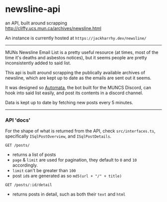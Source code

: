 # newsline-api

an API, built around scrapping http://cliffy.ucs.mun.ca/archives/newsline.html

An instance is currently hosted at `https://jackharrhy.dev/newsline/`

----

MUNs Newsline Email List is a pretty useful resource (at times, most of the time it's deaths and asbestos notices), but it seems people are pretty inconsistently added to said list.

This api is built around scrapping the publically available archives of newsline, which are kept up to date as the emails are sent out it seems.

It was designed so [Automata](https://github.com/MUNComputerScienceSociety/Automata), the bot built for the MUNCS Discord, can hook into said list easily, and post its contents in a discord channel.

Data is kept up to date by fetching new posts every 5 minutes.

---

### API 'docs'

For the shape of what is returned from the API, check `src/interfaces.ts`, specifically `ISqlPostOverview`, and `ISqlPostDetails`.

`GET /posts/`

- returns a list of posts
- `page` & `limit` are used for pagination, they default to `0` and `10` accordingly.
- `limit` can't be greater than `100`
- post `id`s are generated as so `md5(url + "/" + title)`

`GET /posts/:id/detail`

- returns posts in detail, such as both their `text` and `html`
